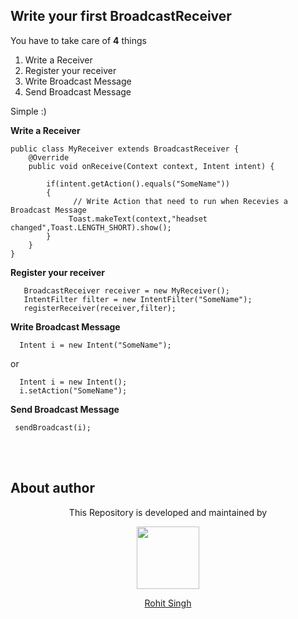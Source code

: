 ## Write your first BroadcastReceiver

You have to take care of **4** things

1. Write a Receiver
2. Register your receiver
3. Write Broadcast Message
4. Send Broadcast Message

Simple :)

**Write a Receiver**   
           
    public class MyReceiver extends BroadcastReceiver {
        @Override
        public void onReceive(Context context, Intent intent) {
      
            if(intent.getAction().equals("SomeName"))
            {
                  // Write Action that need to run when Recevies a Broadcast Message
                 Toast.makeText(context,"headset changed",Toast.LENGTH_SHORT).show();
            }
        }
    }

**Register your receiver**

       BroadcastReceiver receiver = new MyReceiver();
       IntentFilter filter = new IntentFilter("SomeName");
       registerReceiver(receiver,filter);

**Write Broadcast Message**
    
      Intent i = new Intent("SomeName");

 or

      Intent i = new Intent();
      i.setAction("SomeName");

**Send Broadcast Message**

     sendBroadcast(i);
     
     
</br></br>
## About author
<p align="center">This Repository is developed and maintained by </p>
<p align="center">
  <a href="https://stackoverflow.com/users/4700156/rohit-singh?tab=profile"><img width="100" height="100" src="https://user-images.githubusercontent.com/11274840/30627155-38952a30-9dec-11e7-9072-a00d9a86bdb8.gif">
</p></a>
<a href="https://stackoverflow.com/users/4700156/rohit-singh?tab=profile">
<p align="center">
  Rohit Singh
</p>
</a>     

